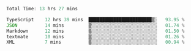 <!--START_SECTION:waka-->

```typescript
Total Time: 13 hrs 27 mins

TypeScript    12 hrs 39 mins  ███████████████████████▒░   93.95 %
JSON          14 mins         ▒░░░░░░░░░░░░░░░░░░░░░░░░   01.74 %
Markdown      12 mins         ▒░░░░░░░░░░░░░░░░░░░░░░░░   01.50 %
textmate      10 mins         ▒░░░░░░░░░░░░░░░░░░░░░░░░   01.26 %
XML           7 mins          ▒░░░░░░░░░░░░░░░░░░░░░░░░   00.94 %
```

<!--END_SECTION:waka-->
